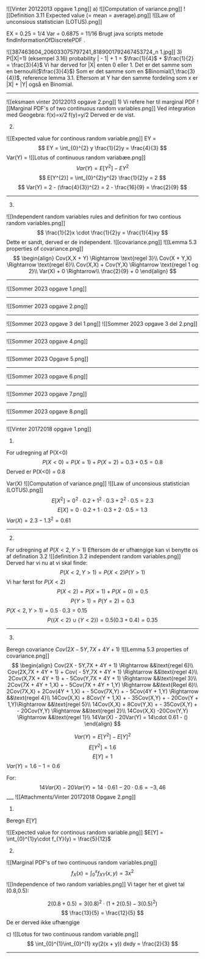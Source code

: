 ![[Vinter 20122013 opgave 1.png]]
a)
![[Computation of variance.png]]
![[Definition 3.11 Expected value (= mean = average).png]]
![[Law of unconsious statistician (LOTUS).png]]

EX = 0.25 = 1/4
Var = 0.6875 = 11/16
Brugt java scripts metode findInformationOfDiscretePDF
.

![[387463604_206033075797241_8189001792467453724_n 1.jpg]]
3)
P(|X|=1) (eksempel 3.16) 
probability
| - 1|  +  1 = $\frac{1}{4}$  +  $\frac{1}{2} = \frac{3}{4}$ 
Vi har derved for |X| enten 0 eller 1. Det er det samme som en bernoulli($\frac{3}{4}$) Som  er det samme som en $Binomial(1,\frac{3}{4})$, reference lemma 3.1.
Eftersom at Y har den samme fordeling som x er |X| + |Y| også en Binomial.

___
![[eksmaen vinter 20122013 opgave 2.png]]
1)
Vi refere her til marginal PDF
![[Marginal PDF's of two continuous random variables.png]]
Ved integration med Geogebra:
f(x)=x/2
f(y)=y/2
Derved er de vist.

2)
![[Expected value for continous random variable.png]]
EY = 
$$
EY = \int_{0}^{2} y \frac{1}{2}y = \frac{4}{3}
$$
Var(Y) =
![[Lotus of continuous random variabæe.png]]
$$
Var(Y) = E[Y^{2}]  -  EY^{2}
$$
$$
E[Y^{2}] = \int_{0}^{2}y^{2} \frac{1}{2}y = 2
$$
$$
Var(Y) = 2  -  (\frac{4}{3})^{2} = 2 - \frac{16}{9} = \frac{2}{9}
$$
___
3)
![[Independent random variables rules and definition for two contious random variables.png]]
$$
\frac{1}{2}x \cdot \frac{1}{2}y = \frac{1}{4}xy
$$
Dette er sandt, derved er de independent.
![[covariance.png]]
![[Lemma 5.3 properties of covariance.png]]
$$
\begin{align}
Cov(X,X + Y) \Rightarrow \text{regel 3}\\
Cov(X + Y,X) \Rightarrow \text{regel 6}\\
Cov(X,X) + Cov(Y,X) \Rightarrow \text{regel 1 og 2}\\
Var(X)  +  0 \Rightarrow\\
\frac{2}{9} + 0
\end{align}
$$
___
![[Sommer 2023 opgave 1.png]]



___
![[Sommer 2023 opgave 2.png]]

___
![[Sommer 2023 opgave 3 del 1.png]]
![[Sommer 2023 opgave 3 del 2.png]]

___

![[Sommer 2023 opgave 4.png]]
___
![[Sommer 2023 Opgave 5.png]]
___
![[Sommer 2023 opgave 6.png]]
___
![[Sommer 2023 opgave 7.png]]
___
![[Sommer 2023 opgave 8.png]]
___
![[Vinter 20172018 opgave 1.png]]

1)
For udregning af P(X<0)
$$
P(X<0) = P(X=1) + P(X=2) = 0.3 + 0.5 =0.8
$$
Derved er P(X<0) = 0.8

Var(X)
![[Computation of variance.png]]
![[Law of unconsious statistician (LOTUS).png]]
$$
E[X^{2}] = 0^{2} \cdot 0.2  + 1^{2}\cdot0.3  +  2^{2}\cdot 0.5 = 2.3
$$
$$
E[X] =  0 \cdot 0.2  + 1 \cdot 0.3  +  2\cdot 0.5 =1.3 
$$
$Var(X) = 2.3  -  1.3^{2} = 0.61$ 
___
2)
For udregning af $P(X<2,Y>1)$
Eftersom de er ufhængige kan vi benytte os af defination 3.2
![[definition 3.2 independent random variables.png]]
Derved har vi nu at vi skal finde:
$$
P(X<2,Y>1) = P(X<2)P(Y>1)
$$
Vi har først for $P(X<2)$
$$
P(X<2) = P(X=1)  +  P(X=0) = 0.5
$$
$$
P(Y>1) = P(Y=2) = 0.3
$$
$P(X<2,Y>1) = 0.5 \cdot 0.3 = 0.15$
$$
P(\{X<2\}\cup \{Y<2\}) = 0.5 (0.3 + 0.4) = 0.35
$$
___
3)
Beregn covariance $Cov(2X - 5Y,7X + 4Y + 1)$
![[Lemma 5.3 properties of covariance.png]]
$$
\begin{align}
Cov(2X - 5Y,7X + 4Y + 1) \Rightarrow &&\text{regel 6}\\
Cov(2X,7X + 4Y + 1)  +   Cov( - 5Y,7X + 4Y + 1) \Rightarrow &&\text{regel 4}\\
2Cov(X,7X + 4Y + 1) +  - 5Cov(Y,7X + 4Y + 1) \Rightarrow &&\text{regel 3}\\
2Cov(7X + 4Y + 1,X) +  - 5Cov(7X + 4Y + 1,Y) \Rightarrow &&\text{Regel 6}\\
2Cov(7X,X)  + 2Cov(4Y + 1,X)  +   - 5Cov(7X,Y)  +  - 5Cov(4Y + 1,Y) \Rightarrow &&\text{regel 4}\\
14Cov(X,X)  + 8Cov(Y + 1,X)  +   - 35Cov(X,Y)  +  - 20Cov(Y + 1,Y)\Rightarrow &&\text{regel 5}\\
14Cov(X,X)  + 8Cov(Y,X)  +   - 35Cov(X,Y)  +  - 20Cov(Y,Y) \Rightarrow &&\text{regel 2}\\
14Cov(X,X)  -20Cov(Y,Y) \Rightarrow &&\text{regel 1}\\
14Var(X)  - 20Var(Y) = 14\cdot 0.61  - ()
\end{align}
$$

$$
Var(Y) = E[Y^{2}] - E[Y]^{2}
$$
$$
E[Y^{2}] = 1.6
$$
$$
E[Y]= 1
$$
$Var(Y) = 1 .6  - 1 =0.6$

For:
$$
14Var(X)  -  20Var(Y) = 14\cdot 0.61  -20\cdot 0.6  =  - 3,46 
$$  ___
![[Attachments/Vinter 20172018 Opgave 2.png]] 

1)
Beregn $E[Y]$ 

![[Expected value for continous random variable.png]]
$E[Y] = \int_{0}^{1}y\cdot f_{Y}(y) = \frac{5}{12}$

2)
![[Marginal PDF's of two continuous random variables.png]]
$$
f_{X}(x) = \int_{0}^{x} f_{XY}(x,y) = 3x^{2}
$$
![[Independence of two random variables.png]]
Vi tager her et givet tal (0.8,0.5):


$$
2(0.8 + 0.5) = 3(0.8)^{2} \cdot (1 + 2(0.5)  - 3(0.5)^2)
$$
$$
\frac{13}{5} = \frac{12}{5}
$$
De er derved ikke ufhængige

c)
![[Lotus for two continuous random variable.png]]
$$
\int_{0}^{1}\int_{0}^{1} xy(2(x + y)) dxdy = \frac{2}{3}
$$
___

